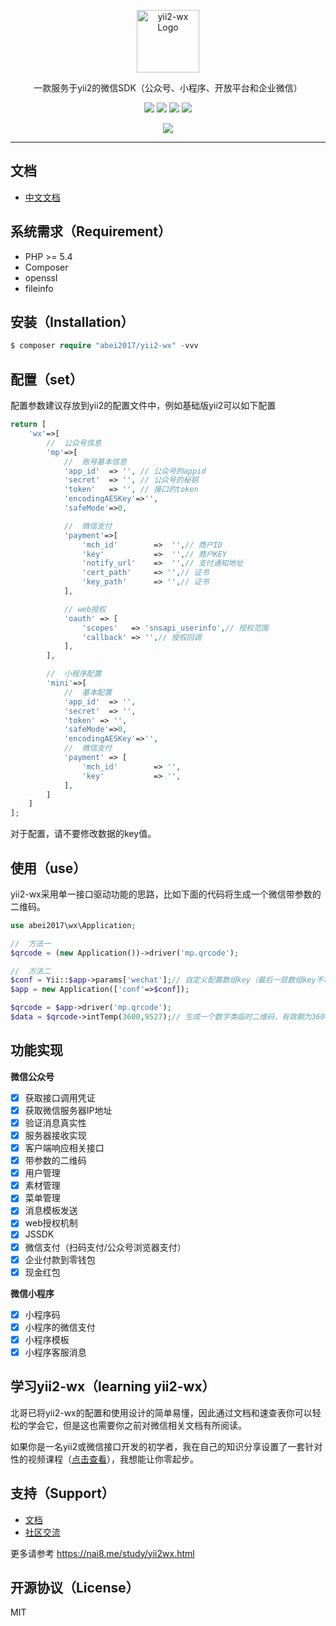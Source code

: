<p align="center">
    <a href="https://nai8.me/study/yii2wx.html">
        <img src="https://nai8.me/images/yii2wx/logo.png" height="100" alt="yii2-wx Logo"/>
    </a>
</p>
<p align="center">
    一款服务于yii2的微信SDK（公众号、小程序、开放平台和企业微信）
</p>
<p align="center">
    <img class="latest_stable_version_img" src="https://poser.pugx.org/abei2017/yii2-wx/v/stable">
    <img class="total_img" src="https://poser.pugx.org/abei2017/yii2-wx/downloads">
    <img class="latest_unstable_version_img" src="https://poser.pugx.org/abei2017/yii2-wx/v/unstable">
    <img class="license_img" src="https://poser.pugx.org/abei2017/yii2-wx/license">
</p>
<p align="center">
    <img src="https://badge.waffle.io/abei2017/yii2-wx.svg?columns=all"/>
</p>

<hr/>


## 文档
- [中文文档](http://nai8.me/wiki/index.html?id=1)

## 系统需求（Requirement）
- PHP >= 5.4
- Composer
- openssl
- fileinfo

## 安装（Installation）
```php
$ composer require "abei2017/yii2-wx" -vvv
```

## 配置（set）
配置参数建议存放到yii2的配置文件中，例如基础版yii2可以如下配置
```php
return [
    'wx'=>[
        //  公众号信息
        'mp'=>[
            //  账号基本信息
            'app_id'  => '', // 公众号的appid
            'secret'  => '', // 公众号的秘钥
            'token'   => '', // 接口的token
            'encodingAESKey'=>'',
            'safeMode'=>0,

            //  微信支付
            'payment'=>[
                'mch_id'        =>  '',// 商户ID
                'key'           =>  '',// 商户KEY
                'notify_url'    =>  '',// 支付通知地址
                'cert_path'     => '',// 证书
                'key_path'      => '',// 证书
            ],

            // web授权
            'oauth' => [
                'scopes'   => 'snsapi_userinfo',// 授权范围
                'callback' => '',// 授权回调
            ],
        ],

        //  小程序配置
        'mini'=>[
            //  基本配置
            'app_id'  => '', 
            'secret'  => '',
            'token' => '',
            'safeMode'=>0,
            'encodingAESKey'=>'',
            //  微信支付
            'payment' => [
                'mch_id'        => '',
                'key'           => '',
            ],
        ]
    ]
];
```
对于配置，请不要修改数据的key值。

## 使用（use）
yii2-wx采用单一接口驱动功能的思路，比如下面的代码将生成一个微信带参数的二维码。

```php
use abei2017\wx\Application;

//  方法一
$qrcode = (new Application())->driver('mp.qrcode');

//  方法二
$conf = Yii::$app->params['wechat'];// 自定义配置数组key（最后一层数组key不可以更改）
$app = new Application(['conf'=>$conf]);

$qrcode = $app->driver('mp.qrcode');
$data = $qrcode->intTemp(3600,9527);// 生成一个数字类临时二维码，有效期为3600秒
```

## 功能实现
**微信公众号**
- [x] 获取接口调用凭证
- [x] 获取微信服务器IP地址
- [x] 验证消息真实性
- [x] 服务器接收实现
- [x] 客户端响应相关接口
- [x] 带参数的二维码
- [x] 用户管理
- [x] 素材管理
- [x] 菜单管理
- [x] 消息模板发送
- [x] web授权机制
- [x] JSSDK
- [x] 微信支付（扫码支付/公众号浏览器支付）
- [x] 企业付款到零钱包
- [x] 现金红包

**微信小程序**
- [x] 小程序码
- [x] 小程序的微信支付
- [x] 小程序模板
- [x] 小程序客服消息

## 学习yii2-wx（learning yii2-wx）
北哥已将yii2-wx的配置和使用设计的简单易懂，因此通过文档和速查表你可以轻松的学会它，但是这也需要你之前对微信相关文档有所阅读。

如果你是一名yii2或微信接口开发的初学者，我在自己的知识分享设置了一套针对性的视频课程（<a href="https://nai8.me/book/view.html?id=19" target="_blank">点击查看</a>），我想能让你零起步。

## 支持（Support）
- [文档](http://nai8.me/wiki/index.html?id=1)
- [社区交流](https://segmentfault.com/t/yii2-wx)

更多请参考 https://nai8.me/study/yii2wx.html

## 开源协议（License）
MIT